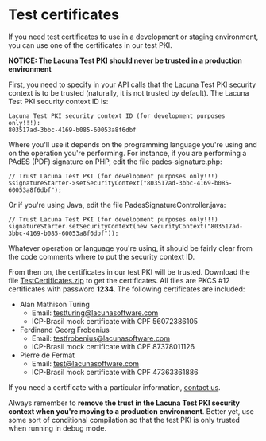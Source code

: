Test certificates
=================

If you need test certificates to use in a development or staging environment, you can
use one of the certificates in our test PKI.

**NOTICE: The Lacuna Test PKI should never be trusted in a production environment**

First, you need to specify in your API calls that the Lacuna Test PKI security context
is to be trusted (naturally, it is not trusted by default). The Lacuna Test PKI security context ID is:

	Lacuna Test PKI security context ID (for development purposes only!!!):
	803517ad-3bbc-4169-b085-60053a8f6dbf

Where you'll use it depends on the programming language you're using and on the operation you're
performing. For instance, if you are performing a PAdES (PDF) signature on PHP, edit the file pades-signature.php:

    // Trust Lacuna Test PKI (for development purposes only!!!)
    $signatureStarter->setSecurityContext("803517ad-3bbc-4169-b085-60053a8f6dbf");
    
Or if you're using Java, edit the file PadesSignatureController.java:

    // Trust Lacuna Test PKI (for development purposes only!!!)
    signatureStarter.setSecurityContext(new SecurityContext("803517ad-3bbc-4169-b085-60053a8f6dbf"));
    
Whatever operation or language you're using, it should be fairly clear from the code comments where to put the security context ID.

From then on, the certificates in our test PKI will be trusted. Download the file [TestCertificates.zip](TestCertificates.zip?raw=true) to get the certificates. All files are PKCS #12 certificates with password **1234**. The following certificates are included:

* Alan Mathison Turing
    * Email: testturing@lacunasoftware.com
    * ICP-Brasil mock certificate with CPF 56072386105
* Ferdinand Georg Frobenius
    * Email: testfrobenius@lacunasoftware.com
    * ICP-Brasil mock certificate with CPF 87378011126
* Pierre de Fermat
    * Email: test@lacunasoftware.com
    * ICP-Brasil mock certificate with CPF 47363361886

If you need a certificate with a particular information, [contact us](http://support.lacunasoftware.com/).

Always remember to **remove the trust in the Lacuna Test PKI security context when you're moving to a production environment**. Better yet, use some sort of conditional compilation so that the test PKI is only trusted when running in debug mode.

